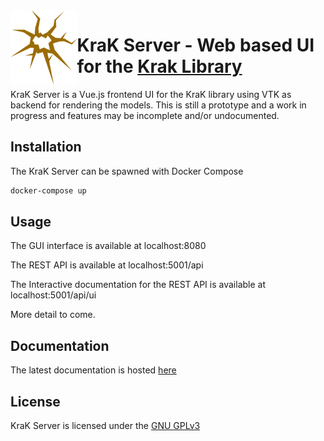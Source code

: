 <img align="left" height="120" src="docs/assets/logo.png">

# KraK Server - Web based UI for the [Krak Library](https://github.com/yetisir/krak-server)

KraK Server is a Vue.js frontend UI for the KraK library using VTK as backend for rendering the models. This is still a prototype and a work in progress and features may be incomplete and/or undocumented.

## Installation

The KraK Server can be spawned with Docker Compose

```bash
docker-compose up
```

## Usage

The GUI interface is available at localhost:8080

The REST API is available at localhost:5001/api

The Interactive documentation for the REST API is available at localhost:5001/api/ui 

More detail to come.


## Documentation

The latest documentation is hosted [here](https://krak.readthedocs.io/en/latest/?badge=latest)


## License
KraK Server is licensed under the [GNU GPLv3](https://choosealicense.com/licenses/gpl-3.0/)


